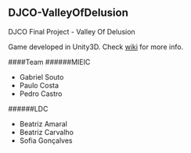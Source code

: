 ## DJCO-ValleyOfDelusion
DJCO Final Project - Valley Of Delusion

Game developed in Unity3D. Check [wiki](https://github.com/pajocos/DJCO-ValleyOfDelusion/wiki) for more info.

####Team
######MIEIC
- Gabriel Souto
- Paulo Costa
- Pedro Castro

######LDC
- Beatriz Amaral
- Beatriz Carvalho
- Sofia Gonçalves
